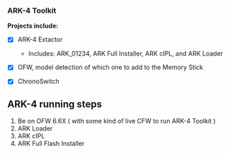 ### ARK-4 Toolkit

__Projects include:__

- [X] ARK-4 Extactor

    - Includes: ARK_01234, ARK Full Installer, ARK cIPL, and ARK Loader

- [X] OFW, model detection of which one to add to the Memory Stick

- [X] ChronoSwitch

## ARK-4 running steps

1. Be on OFW 6.6X ( with some kind of live CFW to run ARK-4 Toolkit )
2. ARK Loader
3. ARK cIPL
4. ARK Full Flash Installer
